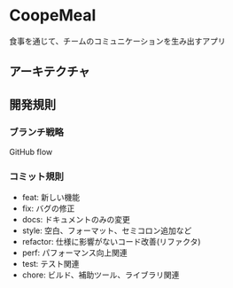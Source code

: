 # CoopeMeal

食事を通じて、チームのコミュニケーションを生み出すアプリ

## アーキテクチャ

## 開発規則

### ブランチ戦略

GitHub flow

### コミット規則

- feat: 新しい機能
- fix: バグの修正
- docs: ドキュメントのみの変更
- style: 空白、フォーマット、セミコロン追加など
- refactor: 仕様に影響がないコード改善(リファクタ)
- perf: パフォーマンス向上関連
- test: テスト関連
- chore: ビルド、補助ツール、ライブラリ関連
